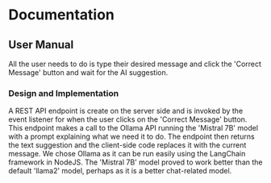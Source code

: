 
# Documentation 

## User Manual 
All the user needs to do is type their desired message and click the 'Correct Message' button and wait for the AI suggestion.

### Design and Implementation
A REST API endpoint is create on the server side and is invoked by the event listener for when the user clicks on the 'Correct Message' button. This endpoint makes a call to the Ollama API running the 'Mistral 7B' model with a prompt explaining what we need it to do. The endpoint then returns the text suggestion and the client-side code replaces it with the current message. We chose Ollama as it can be run easily using the LangChain framework in NodeJS. The 'Mistral 7B' model proved to work better than the default 'llama2' model, perhaps as it is a better chat-related model. 
